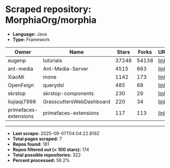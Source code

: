 # Scraped repository: MorphiaOrg/morphia
* **Language:** Java
* **Type:** Framework

| Owner | Name | Stars | Forks | URL |
|---|---|---|---|---|
| eugenp | tutorials | 37248 | 54138 | [link](https://github.com/eugenp/tutorials) |
| ant-media | Ant-Media-Server | 4515 | 663 | [link](https://github.com/ant-media/Ant-Media-Server) |
| XiaoMi | mone | 1142 | 173 | [link](https://github.com/XiaoMi/mone) |
| OpenFeign | querydsl | 485 | 68 | [link](https://github.com/OpenFeign/querydsl) |
| skrstop | skrstop-components | 230 | 29 | [link](https://github.com/skrstop/skrstop-components) |
| liujiaqi7998 | GrasscuttersWebDashboard | 220 | 34 | [link](https://github.com/liujiaqi7998/GrasscuttersWebDashboard) |
| primefaces-extensions | primefaces-extensions | 117 | 113 | [link](https://github.com/primefaces-extensions/primefaces-extensions) |

---
* **Last scrape:** 2025-09-07T04:04:22.819Z
* **Total pages scraped:** 7
* **Repos found:** 181
* **Repos filtered out (< 100 stars):** 174
* **Total possible repositories:** 322
* **Percent processed:** 56.2%
